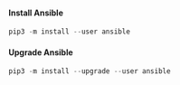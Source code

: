 #### Install Ansible
```python
pip3 -m install --user ansible
```

#### Upgrade Ansible
```python
pip3 -m install --upgrade --user ansible
```

